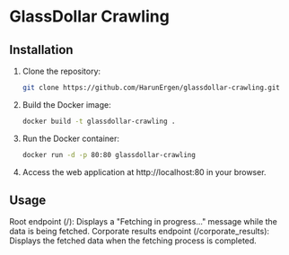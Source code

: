 # GlassDollar Crawling

## Installation

1. Clone the repository:
   ```bash
   git clone https://github.com/HarunErgen/glassdollar-crawling.git
   ```

2. Build the Docker image:
   ```bash
   docker build -t glassdollar-crawling .
   ```
3. Run the Docker container:
   ```bash
   docker run -d -p 80:80 glassdollar-crawling
   ```
4. Access the web application at http://localhost:80 in your browser.

## Usage
Root endpoint (/): Displays a "Fetching in progress..." message while the data is being fetched.
Corporate results endpoint (/corporate_results): Displays the fetched data when the fetching process is completed.
